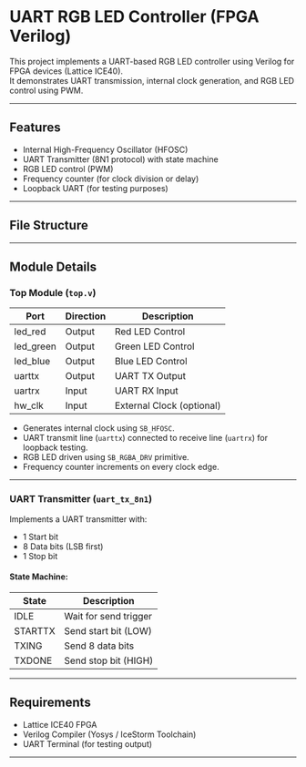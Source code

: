 # UART RGB LED Controller (FPGA Verilog)

This project implements a UART-based RGB LED controller using Verilog for FPGA devices (Lattice ICE40).  
It demonstrates UART transmission, internal clock generation, and RGB LED control using PWM.

---

## Features
- Internal High-Frequency Oscillator (HFOSC)
- UART Transmitter (8N1 protocol) with state machine
- RGB LED control (PWM)
- Frequency counter (for clock division or delay)
- Loopback UART (for testing purposes)

---

## File Structure


---

## Module Details

### Top Module (`top.v`)

| Port       | Direction | Description                 |
|------------|-----------|-----------------------------|
| led_red    | Output    | Red LED Control             |
| led_green  | Output    | Green LED Control           |
| led_blue   | Output    | Blue LED Control            |
| uarttx     | Output    | UART TX Output              |
| uartrx     | Input     | UART RX Input               |
| hw_clk     | Input     | External Clock (optional)   |

- Generates internal clock using `SB_HFOSC`.
- UART transmit line (`uarttx`) connected to receive line (`uartrx`) for loopback testing.
- RGB LED driven using `SB_RGBA_DRV` primitive.
- Frequency counter increments on every clock edge.

---

### UART Transmitter (`uart_tx_8n1`)

Implements a UART transmitter with:
- 1 Start bit
- 8 Data bits (LSB first)
- 1 Stop bit

#### State Machine:
| State        | Description            |
|--------------|------------------------|
| IDLE         | Wait for send trigger  |
| STARTTX      | Send start bit (LOW)   |
| TXING        | Send 8 data bits       |
| TXDONE       | Send stop bit (HIGH)   |

---

## Requirements

- Lattice ICE40 FPGA
- Verilog Compiler (Yosys / IceStorm Toolchain)
- UART Terminal (for testing output)

---

